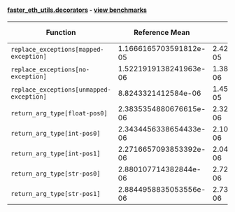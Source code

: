 #### [faster_eth_utils.decorators](https://github.com/BobTheBuidler/faster-eth-utils/blob/pin-eth-utils/faster_eth_utils/decorators.py) - [view benchmarks](https://github.com/BobTheBuidler/faster-eth-utils/blob/pin-eth-utils/benchmarks/test_decorators_benchmarks.py)

| Function | Reference Mean | Faster Mean | % Change | Speedup (%) | x Faster | Faster |
|----------|---------------|-------------|----------|-------------|----------|--------|
| `replace_exceptions[mapped-exception]` | 1.1666165703591812e-05 | 2.425101317215796e-05 | -107.87% | -51.89% | 0.48x | ❌ |
| `replace_exceptions[no-exception]` | 1.5221919138241963e-06 | 1.3820477866312828e-06 | 9.21% | 10.14% | 1.10x | ✅ |
| `replace_exceptions[unmapped-exception]` | 8.8243321412584e-06 | 1.4540020971697165e-05 | -64.77% | -39.31% | 0.61x | ❌ |
| `return_arg_type[float-pos0]` | 2.3835354880676615e-06 | 2.3262271578213403e-06 | 2.40% | 2.46% | 1.02x | ✅ |
| `return_arg_type[int-pos0]` | 2.3434456338654433e-06 | 2.104370237471759e-06 | 10.20% | 11.36% | 1.11x | ✅ |
| `return_arg_type[int-pos1]` | 2.2716657093853392e-06 | 2.0410342102219817e-06 | 10.15% | 11.30% | 1.11x | ✅ |
| `return_arg_type[str-pos0]` | 2.880107714382844e-06 | 2.7280939389974825e-06 | 5.28% | 5.57% | 1.06x | ✅ |
| `return_arg_type[str-pos1]` | 2.8844958835053556e-06 | 2.7323148581059994e-06 | 5.28% | 5.57% | 1.06x | ✅ |
